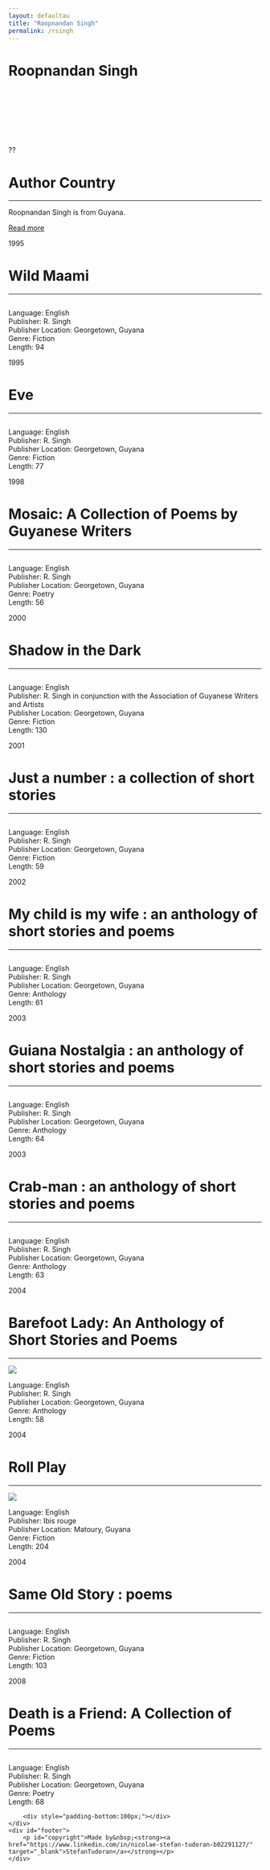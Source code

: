 ```yaml
---
layout: defaultau
title: "Roopnandan Singh"
permalink: /rsingh
---
```

<!-- partial:index.partial.html -->
<div class="content">
    <h1>Roopnandan Singh</h1>
    <div class="quote">
        <div><img src="" class="logo"></div>
    </div>
    <div class="timeline">
        <div style="padding-bottom:100px;"></div>
        <div class="block">
            <div class="date right"><p class="right"> ?? </p></div>
            <div class="dot"></div>
            <div class="left first">
                <h1>Author Country</h1><hr>
            <p>Roopnandan Singh is from Guyana.</p>
                <a href="" target="_blank">Read more</a>
            </div>
        </div>
        <div class="block">
            <div class="date left"><p class="left">1995</p></div>
            <div class="dot"></div>
            <div class="right">
                <h1>Wild Maami</h1><hr>
                <p><img src=""></p>
                <p>
                Language: English<br>
                Publisher: R. Singh<br>
                Publisher Location: Georgetown, Guyana<br>
                Genre: Fiction<br>
                Length: 94<br>
                </p>
            </div>
        </div>
        <div class="block">
            <div class="date right"><p class="right">1995</p></div>
            <div class="dot"></div>
            <div class="left">
                <h1>Eve</h1><hr>
                <p><img src=""></p>
                <p>
                Language: English<br>
                Publisher: R. Singh<br>
                Publisher Location: Georgetown, Guyana<br>
                Genre: Fiction<br>
                Length: 77<br>
                </p>
            </div>
        </div>
        <div class="block">
            <div class="date left"><p class="left hide">1998</p></div>
            <div class="dot"></div>
            <div class="right">
                <h1>Mosaic: A Collection of Poems by Guyanese Writers</h1><hr>
                <p><img src=""></p>
                <p>Language: English<br>
                Publisher: R. Singh<br>
                Publisher Location: Georgetown, Guyana<br>
                Genre: Poetry<br>
                Length: 56<br></p>
            </div>
        </div><div class="block">
            <div class="date right"><p class="right hide">2000</p></div>
            <div class="dot"></div>
            <div class="left">
                <h1>Shadow in the Dark</h1><hr>
                <p><img src=""></p>
                <p>Language: English<br>
                Publisher: R. Singh in conjunction with the Association of Guyanese Writers and Artists<br>
                Publisher Location: Georgetown, Guyana<br>
                Genre: Fiction<br>
                Length: 130<br></p>
            </div>
        </div>
        <div class="block">
            <div class="date left"><p class="left hide">2001</p></div>
            <div class="dot"></div>
            <div class="right">
                <h1>Just a number : a collection of short stories</h1><hr>
                <p><img src=""></p>
                <p>Language: English<br>
                Publisher: R. Singh<br>
                Publisher Location: Georgetown, Guyana<br>
                Genre: Fiction<br>
                Length: 59<br></p>
            </div>
        </div>
        <div class="block">
            <div class="date right"><p class="right hide">2002</p></div>
            <div class="dot"></div>
            <div class="left">
                <h1>My child is my wife : an anthology of short stories and poems</h1><hr>
                <p><img src=""></p>
                <p>Language: English<br>
                Publisher: R. Singh<br>
                Publisher Location: Georgetown, Guyana<br>
                Genre: Anthology<br>
                Length: 61<br></p>
            </div>
        </div>
		<div class="block">
            <div class="date left"><p class="left hide">2003</p></div>
            <div class="dot"></div>
            <div class="right">
                <h1>Guiana Nostalgia : an anthology of short stories and poems</h1><hr>
                <p><img src=""></p>
                <p>Language: English<br>
                Publisher: R. Singh<br>
                Publisher Location: Georgetown, Guyana<br>
                Genre: Anthology<br>
                Length: 64</p>
            </div>
        </div>
        <div class="block">
            <div class="date right"><p class="right hide">2003</p></div>
            <div class="dot"></div>
            <div class="left">
                <h1>Crab-man : an anthology of short stories and poems</h1><hr>
                <p><img src=""></p>
                <p>Language: English<br>
                Publisher: R. Singh<br>
                Publisher Location: Georgetown, Guyana<br>
                Genre: Anthology<br>
                Length: 63<br></p>
            </div>
        </div>
        <div class="block">
            <div class="date left"><p class="left hide">2004</p></div>
            <div class="dot"></div>
            <div class="right">
                <h1>Barefoot Lady: An Anthology of Short Stories and Poems</h1><hr>
                <p><img src="https://pictures.abebooks.com/inventory/md/md16931635020.jpg"></p>
                <p>Language: English<br>
                Publisher: R. Singh<br>
                Publisher Location: Georgetown, Guyana<br>
                Genre: Anthology<br>
                Length: 58</p>
            </div>
        </div>
        <div class="block">
            <div class="date right"><p class="right hide">2004</p></div>
            <div class="dot"></div>
            <div class="left">
                <h1>Roll Play</h1><hr>
                <p><img src="https://m.media-amazon.com/images/I/41DTMNWZ6ML._AC_SY580_.jpg"></p>
                <p>Language: English<br>
                Publisher: Ibis rouge<br>
                Publisher Location: Matoury, Guyana<br>
                Genre: Fiction<br>
                Length: 204<br></p>
            </div>
        </div>
        <div class="block">
            <div class="date left"><p class="left hide">2004</p></div>
            <div class="dot"></div>
            <div class="right">
                <h1>Same Old Story : poems</h1><hr>
                <p><img src=""></p>
                <p>Language: English<br>
                Publisher: R. Singh<br>
                Publisher Location: Georgetown, Guyana<br>
                Genre: Fiction<br>
                Length: 103</p>
            </div>
        </div>
        <div class="block">
            <div class="date right"><p class="right hide">2008</p></div>
            <div class="dot"></div>
            <div class="left">
                <h1>Death is a Friend: A Collection of Poems</h1><hr>
                <p><img src=""></p>
                <p>Language: English<br>
                Publisher: R. Singh<br>
                Publisher Location: Georgetown, Guyana<br>
                Genre: Poetry<br>
                Length: 68<br></p>
            </div>
        </div>

        <div style="padding-bottom:100px;"></div>
    </div>
    <div id="footer">
        <p id="copyright">Made by&nbsp;<strong><a href="https://www.linkedin.com/in/nicolae-stefan-tudoran-b02291127/" target="_blank">StefanTudoran</a></strong></p>
    </div>
</div>
<!-- partial -->
  <script src='https://cdnjs.cloudflare.com/ajax/libs/jquery/3.1.1/jquery.min.js'></script><script  src="assets/js/authorscript.js"></script>
